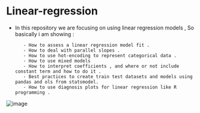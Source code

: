 # Linear-regression

- In this repository we are focusing  on using linear regression models , So basically i am showing : 

         - How to assess a linear regression model fit .
         - How to deal with parallel slopes .
         - How to use hot-encoding to represent categorical data .
         - How to use mixed models 
         - How to interpret coefficients , and where or not include constant term and how to do it .
         - Best practices to create train test datasets and models using pandas and ols from statsmodel.
         - How to use diagnosis plots for linear regression like R programming .
        

![image](https://user-images.githubusercontent.com/122410192/226494483-351f918a-db61-4f25-ba77-fe7eca164c77.png)
